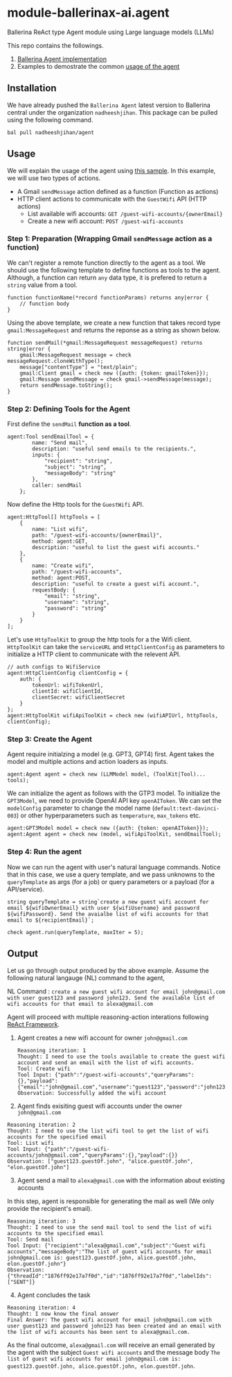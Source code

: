 # module-ballerinax-ai.agent
Ballerina ReAct type Agent module using Large language models (LLMs)

This repo contains the followings.

1) [Ballerina Agent implementation](agent/README.md)
2) Examples to demostrate the common [usage of the agent](samples/README.md)

## Installation 

We have already pushed the `Ballerina Agent` latest version to Ballerina central under the organization `nadheeshjihan`. This package can be pulled using the following command.

`bal pull nadheeshjihan/agent`

## Usage

We will explain the usage of the agent using [this sample](samples/agent_with_multi_tools/main.bal). In this example, we will use two types of actions.
- A Gmail `sendMessage` action defined as a function (Function as actions)
- HTTP client actions to communicate with the `GuestWifi` API (HTTP actions)
    - List available wifi accounts: `GET /guest-wifi-accounts/{ownerEmail}`
    - Create a new wifi account: `POST /guest-wifi-accounts`

### Step 1: Preparation (Wrapping Gmail `sendMessage` action as a function)

We can't register a remote function directly to the agent as a tool. We should use the following template to define functions as tools to the agent. Although, a function can return `any` data type, it is prefered to return a `string` value from a tool. 

```
function functionName(*record functionParams) returns any|error {
    // function body
}
```

Using the above template, we create a new function that takes record type `gmail:MessageRequest` and returns the reponse as a string as shown below.

```
function sendMail(*gmail:MessageRequest messageRequest) returns string|error {
    gmail:MessageRequest message = check messageRequest.cloneWithType();
    message["contentType"] = "text/plain";
    gmail:Client gmail = check new ({auth: {token: gmailToken}});
    gmail:Message sendMessage = check gmail->sendMessage(message);
    return sendMessage.toString();
}
```

### Step 2: Defining Tools for the Agent

First define the `sendMail` **function as a tool**.

```
agent:Tool sendEmailTool = {
        name: "Send mail",
        description: "useful send emails to the recipients.",
        inputs: {
            "recipient": "string",
            "subject": "string",
            "messageBody": "string"
        },
        caller: sendMail
    };
```

Now define the Http tools for the `GuestWifi` API.

```
agent:HttpTool[] httpTools = [
    {
        name: "List wifi",
        path: "/guest-wifi-accounts/{ownerEmail}",
        method: agent:GET,
        description: "useful to list the guest wifi accounts."
    },
    {
        name: "Create wifi",
        path: "/guest-wifi-accounts",
        method: agent:POST,
        description: "useful to create a guest wifi account.",
        requestBody: {
            "email": "string",
            "username": "string",
            "password": "string"
        }
    }
];
```
Let's use `HttpToolKit` to group the http tools for a the Wifi client. `HttpToolKit` can take the `serviceURL` and `HttpClientConfig` as parameters to initialize a HTTP client to communicate with the relevent API.

```
// auth configs to WifiService
agent:HttpClientConfig clientConfig = {
    auth: {
        tokenUrl: wifiTokenUrl,
        clientId: wifiClientId,
        clientSecret: wifiClientSecret
    }
};
agent:HttpToolKit wifiApiToolKit = check new (wifiAPIUrl, httpTools, clientConfig);
```

### Step 3: Create the Agent

Agent require initialzing a model (e.g. GPT3, GPT4) first. Agent takes the model and multiple actions and action loaders as inputs.

```
agent:Agent agent = check new (LLMModel model, (ToolKit|Tool)... tools);
```

We can initialize the agent as follows with the GTP3 model. To initialize the `GPT3Model`, we need to provide OpenAI API key `openAIToken`. We can set the `modelConfig` parameter to change the model name (`default:text-davinci-003`) or other hyperparameters such as `temperature`, `max_tokens` etc.

```
agent:GPT3Model model = check new ({auth: {token: openAIToken}});
agent:Agent agent = check new (model, wifiApiToolKit, sendEmailTool);
```

### Step 4: Run the agent

Now we can run the agent with user's natural language commands. Notice that in this case, we use a query template, and we pass unknowns to the `queryTemplate` as args (for a job) or query parameters or a payload (for a API/service). 

```
string queryTemplate = string`create a new guest wifi account for email ${wifiOwnerEmail} with user ${wifiUsername} and password ${wifiPassword}. Send the avaialbe list of wifi accounts for that email to ${recipientEmail}`;

check agent.run(queryTemplate, maxIter = 5);
```

## Output

Let us go through output produced by the above example. Assume the following natural langauge (NL) command to the agent,

NL Command : `create a new guest wifi account for email john@gmail.com with user guest123 and password john123. Send the available list of wifi accounts for that email to alexa@gmail.com`

Agent will proceed with multiple reasoning-action interations following [ReAct Framework](https://arxiv.org/pdf/2210.03629.pdf).

1) Agent creates a new wifi account for owner `john@gmail.com`

    ```
    Reasoning iteration: 1
    Thought: I need to use the tools available to create the guest wifi account and send an email with the list of wifi accounts.
    Tool: Create wifi
    Tool Input: {"path":"/guest-wifi-accounts","queryParams":{},"payload":{"email":"john@gmail.com","username":"guest123","password":"john123"}}
    Observation: Successfully added the wifi account
    ```

2) Agent finds exisiting guest wifi accounts under the owner `john@gmail.com`

```
Reasoning iteration: 2
Thought: I need to use the list wifi tool to get the list of wifi accounts for the specified email
Tool: List wifi
Tool Input: {"path":"/guest-wifi-accounts/john@gmail.com","queryParams":{},"payload":{}}
Observation: ["guest123.guestOf.john", "alice.guestOf.john", "elon.guestOf.john"]
```

3) Agent send a mail to `alexa@gmail.com` with the information about existing accounts

In this step, agent is responsible for generating the mail as well (We only provide the recipient's email).
```
Reasoning iteration: 3
Thought: I need to use the send mail tool to send the list of wifi accounts to the specified email
Tool: Send mail
Tool Input: {"recipient":"alexa@gmail.com","subject":"Guest wifi accounts","messageBody":"The list of guest wifi accounts for email john@gmail.com is: guest123.guestOf.john, alice.guestOf.john, elon.guestOf.john"}
Observation: {"threadId":"1876ff92e17a7f0d","id":"1876ff92e17a7f0d","labelIds":["SENT"]}
```

4) Agent concludes the task

```
Reasoning iteration: 4
Thought: I now know the final answer
Final Answer: The guest wifi account for email john@gmail.com with user guest123 and password john123 has been created and an email with the list of wifi accounts has been sent to alexa@gmail.com.
```

As the final outcome, `alexa@gmail.com` will receive an email generated by the agent with the subject `Guest wifi accounts` and the message body `The list of guest wifi accounts for email john@gmail.com is: guest123.guestOf.john, alice.guestOf.john, elon.guestOf.john`. 


